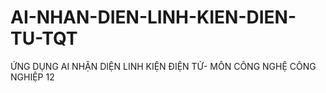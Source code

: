 # AI-NHAN-DIEN-LINH-KIEN-DIEN-TU-TQT
ỨNG DỤNG AI NHẬN DIỆN LINH KIỆN ĐIỆN TỬ- MÔN CÔNG NGHỆ CÔNG NGHIỆP 12
